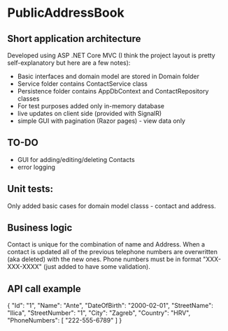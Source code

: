 # PublicAddressBook

## Short application architecture
Developed using ASP .NET Core MVC (I think the project layout is pretty self-explanatory but here are a few notes):
- Basic interfaces and domain model are stored in Domain folder
- Service folder contains ContactService class
- Persistence folder contains AppDbContext and ContactRepository classes
- For test purposes added only in-memory database
- live updates on client side (provided with SignalR)
- simple GUI with pagination (Razor pages) - view data only

## TO-DO
- GUI for adding/editing/deleting Contacts
- error logging

## Unit tests: 
Only added basic cases for domain model classs - contact and address.

## Business logic

Contact is unique for the combination of name and Address. 
When a contact is updated all of the previous telephone numbers are overwritten (aka deleted) with the new ones.
Phone numbers must be in format "XXX-XXX-XXXX" (just added to have some validation).

## API call example

{
  "Id": "1",
  "Name": "Ante",
  "DateOfBirth": "2000-02-01",
  "StreetName": "Ilica",
  "StreetNumber": "1",
  "City": "Zagreb",
  "Country": "HRV",
  "PhoneNumbers": [
	"222-555-6789"
  	]
}


